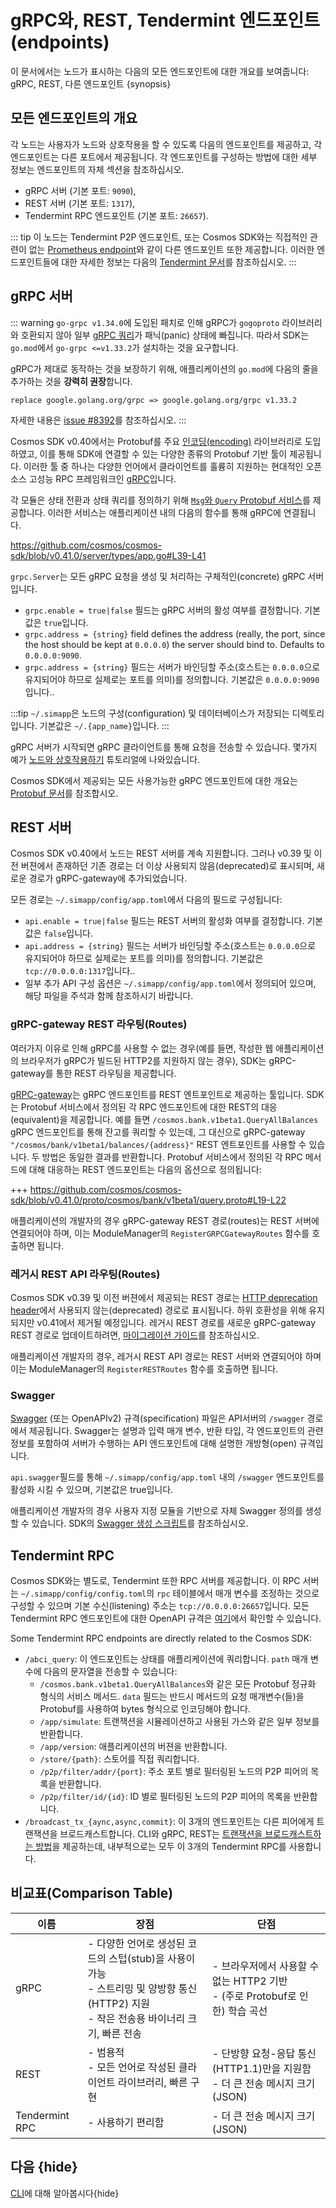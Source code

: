 <!--
order: 7
-->

# gRPC와, REST, Tendermint 엔드포인트(endpoints)

이 문서에서는 노드가 표시하는 다음의 모든 엔드포인트에 대한 개요를 보여줍니다: gRPC, REST, 다른 엔드포인트 {synopsis}

## 모든 엔드포인트의 개요

각 노드는 사용자가 노드와 상호작용을 할 수 있도록 다음의 엔드포인트를 제공하고, 각 엔드포인트는 다른 포트에서 제공됩니다. 각 엔드포인트를 구성하는 방법에 대한 세부 정보는 엔드포인트의 자체 섹션을 참조하십시오.

- gRPC 서버 (기본 포트: `9090`),
- REST 서버 (기본 포트: `1317`),
- Tendermint RPC 엔드포인트 (기본 포트: `26657`).

::: tip
이 노드는 Tendermint P2P 엔드포인트, 또는 Cosmos SDK와는 직접적인 관련이 없는 [Prometheus endpoint](https://docs.tendermint.com/master/nodes/metrics.html#metrics)와 같이 다른 엔드포인트 또한 제공합니다. 이러한 엔드포인트들에 대한 자세한 정보는 다음의 [Tendermint 문서](https://docs.tendermint.com/master/tendermint-core/using-tendermint.html#configuration)를 참조하십시오.
:::

## gRPC 서버

::: warning
`go-grpc v1.34.0`에 도입된 패치로 인해 gRPC가 `gogoproto` 라이브러리와 호환되지 않아 일부 [gRPC 쿼리](https://github.com/cosmos/cosmos-sdk/issues/8426)가 패닉(panic) 상태에 빠집니다. 따라서 SDK는 `go.mod`에서 `go-grpc <=v1.33.2`가 설치하는 것을 요구합니다.

gRPC가 제대로 동작하는 것을 보장하기 위해, 애플리케이션의 `go.mod`에 다음의 줄을 추가하는 것을 **강력히 권장**합니다.

```
replace google.golang.org/grpc => google.golang.org/grpc v1.33.2
```

자세한 내용은 [issue #8392](https://github.com/cosmos/cosmos-sdk/issues/8392)를 참조하십시오.
:::

Cosmos SDK v0.40에서는 Protobuf를 주요 [인코딩(encoding)](./encoding) 라이브러리로 도입하였고, 이를 통해 SDK에 연결할 수 있는 다양한 종류의 Protobuf 기반 툴이 제공됩니다. 이러한 툴 중 하나는 다양한 언어에서 클라이언트를 훌륭히 지원하는 현대적인 오픈 소스 고성능 RPC 프레임워크인 [gRPC](https://grpc.io)입니다.

각 모듈은 상태 전환과 상태 쿼리를 정의하기 위해 [`Msg`와 `Query` Protobuf 서비스](../building-modules/messages-and-queries.md)를 제공합니다. 이러한 서비스는 애플리케이션 내의 다음의 함수를 통해 gRPC에 연결됩니다.

<https://github.com/cosmos/cosmos-sdk/blob/v0.41.0/server/types/app.go#L39-L41>

`grpc.Server`는 모든 gRPC 요청을 생성 및 처리하는 구체적인(concrete) gRPC 서버입니다.

- `grpc.enable = true|false` 필드는 gRPC 서버의 활성 여부를 결정합니다. 기본값은 `true`입니다.
- `grpc.address = {string}` field defines the address (really, the port, since the host should be kept at `0.0.0.0`) the server should bind to. Defaults to `0.0.0.0:9090`.
- `grpc.address = {string}` 필드는 서버가 바인딩할 주소(호스트는 `0.0.0.0`으로 유지되어야 하므로 실제로는 포트를 의미)를 정의합니다. 기본값은 `0.0.0.0:9090`입니다..

:::tip
`~/.simapp`은 노드의 구성(configuration) 및 데이터베이스가 저장되는 디렉토리입니다. 기본값은 `~/.{app_name}`입니다.
:::

gRPC 서버가 시작되면 gRPC 클라이언트를 통해 요청을 전송할 수 있습니다. 몇가지 예가 [노드와 상호작용하기](../run-node/interact-node.md#using-grpc) 튜토리얼에 나와있습니다.

Cosmos SDK에서 제공되는 모든 사용가능한 gRPC 엔드포인트에 대한 개요는 [Protobuf 문서](./proto-docs.md)를 참조합시오.

## REST 서버

Cosmos SDK v0.40에서 노드는 REST 서버를 계속 지원합니다. 그러나 v0.39 및 이전 버젼에서 존재하던 기존 경로는 더 이상 사용되지 않음(deprecated)로 표시되며, 새로운 경로가 gRPC-gateway에 추가되었습니다.

모든 경로는 `~/.simapp/config/app.toml`에서 다음의 필드로 구성됩니다:

- `api.enable = true|false` 필드는 REST 서버의 활성화 여부를 결정합니다. 기본값은 `false`입니다.
- `api.address = {string}` 필드는 서버가 바인딩할 주소(호스트는 `0.0.0.0`으로 유지되어야 하므로 실제로는 포트를 의미)를 정의합니다. 기본값은  `tcp://0.0.0.0:1317`입니다..
- 일부 추가 API 구성 옵션은 `~/.simapp/config/app.toml`에서 정의되어 있으며, 해당 파일을 주석과 함께 참조하시기 바랍니다.

### gRPC-gateway REST 라우팅(Routes)

여러가지 이유로 인해 gRPC를 사용할 수 없는 경우(예를 들면, 작성한 웹 애플리케이션의 브라우저가 gRPC가 빌드된 HTTP2를 지원하지 않는 경우), SDK는 gRPC-gateway를 통한 REST 라우팅을 제공합니다.

[gRPC-gateway](https://grpc-ecosystem.github.io/grpc-gateway/)는 gRPC 엔드포인트를 REST 엔트포인트로 제공하는 툴입니다. SDK는 Protobuf 서비스에서 정의된 각 RPC 엔드포인트에 대한 REST의 대응(equivalent)을 제공합니다. 예를 들면 `/cosmos.bank.v1beta1.QueryAllBalances` gRPC 엔드포인트를 통해 잔고를 쿼리할 수 있는데, 그 대신으로 gRPC-gateway `"/cosmos/bank/v1beta1/balances/{address}"` REST 엔트포인트를 사용할 수 있습니다. 두 방법은 동일한 결과를 반환합니다. Protobuf 서비스에서 정의된 각 RPC 메서드에 대해 대응하는 REST 엔드포인트는 다음의 옵션으로 정의됩니다:

+++ https://github.com/cosmos/cosmos-sdk/blob/v0.41.0/proto/cosmos/bank/v1beta1/query.proto#L19-L22

애플리케이션의 개발자의 경우 gRPC-gateway REST 경로(routes)는 REST 서버에 연결되어야 하며, 이는 ModuleManager의 `RegisterGRPCGatewayRoutes` 함수를 호출하면 됩니다.

### 레거시 REST API 라우팅(Routes)

Cosmos SDK v0.39 및 이전 버젼에서 제공되는 REST 경로는 [HTTP deprecation header](https://tools.ietf.org/id/draft-dalal-deprecation-header-01.html)에서 사용되지 않는(deprecated) 경로로 표시됩니다. 하위 호환성을 위해 유지되지만 v0.41에서 제거될 예정입니다. 레거시 REST 경로를 새로운 gRPC-gateway REST 경로로 업데이트하려면, [마이그레이션 가이드](../migrations/rest.md)를 참조하십시오.

애플리케이션 개발자의 경우, 레거시 REST API 경로는 REST 서버와 연결되어야 하며 이는 ModuleManager의 `RegisterRESTRoutes` 함수를 호출하면 됩니다.

### Swagger

[Swagger](https://swagger.io/) (또는 OpenAPIv2) 규격(specification) 파일은 API서버의 `/swagger` 경로에서 제공됩니다. Swagger는 설명과 입력 매개 변수, 반환 타입, 각 엔드포인트의 관련 정보를 포함하여 서버가 수행하는 API 엔드포인트에 대해 설명한 개방형(open) 규격입니다.

`api.swagger`필드를 통해 `~/.simapp/config/app.toml` 내의 `/swagger` 엔드포인트를 활성화 시킬 수 있으며, 기본값은 true입니다.

애플리케이션 개발자의 경우 사용자 지정 모듈을 기반으로 자체 Swagger 정의를 생성할 수 있습니다. SDK의 [Swagger 생성 스크립트](https://github.com/cosmos/cosmos-sdk/blob/v0.40.0-rc4/scripts/protoc-swagger-gen.sh)를 참조하십시오.

## Tendermint RPC

Cosmos SDK와는 별도로, Tendermint 또한 RPC 서버를 제공합니다. 이 RPC 서버는 `~/.simapp/config/config.toml`의 `rpc` 테이블에서 매개 변수를 조정하는 것으로 구성할 수 있으며 기본 수신(listening) 주소는 `tcp://0.0.0.0:26657`입니다. 모든 Tendermint RPC 엔드포인트에 대한 OpenAPI 규격은 [여기](https://docs.tendermint.com/master/rpc/)에서 확인할 수 있습니다.

Some Tendermint RPC endpoints are directly related to the Cosmos SDK:

- `/abci_query`: 이 엔드포인트는 상태를 애플리케이션에 쿼리합니다. `path` 매개 변수에 다음의 문자열을 전송할 수 있습니다:
    - `/cosmos.bank.v1beta1.QueryAllBalances`와 같은 모든 Protobuf 정규화 형식의 서비스 메서드. `data` 필드는 반드시 메서드의 요청 매개변수(들)을 Protobuf를 사용하여 bytes 형식으로 인코딩해야 합니다.
    - `/app/simulate`: 트랜잭션을 시뮬레이션하고 사용된 가스와 같은 일부 정보를 반환합니다.
    - `/app/version`: 애플리케이션의 버젼을 반환합니다.
    - `/store/{path}`: 스토어를 직접 쿼리합니다.
    - `/p2p/filter/addr/{port}`: 주소 포트 별로 필터링된 노드의 P2P 피어의 목록을 반환합니다.
    - `/p2p/filter/id/{id}`: ID 별로 필터링된 노드의 P2P 피어의 목록을 반환합니다.
- `/broadcast_tx_{aync,async,commit}`: 이 3개의 엔드포인트는 다른 피어에게 트랜잭션을 브로드캐스트합니다. CLI와 gRPC, REST는 [트랜잭션을 브로드캐스트하는 방법](./transactions.md#broadcasting-the-transaction)을 제공하는데, 내부적으로는 모두 이 3개의 Tendermint RPC를 사용합니다.

## 비교표(Comparison Table)

| 이름           | 장점                                                                                                                                                            | 단점                                                                                                 |
| -------------- | --------------------------------------------------------------------------------------------------------------------------------------------------------------------- | ------------------------------------------------------------------------------------------------------------- |
| gRPC           | - 다양한 언어로 생성된 코드의 스텁(stub)을 사용이 가능<br>- 스트리밍 및 양방향 통신(HTTP2) 지원<br>- 작은 전송용 바이너리 크기, 빠른 전송 | - 브라우저에서 사용할 수 없는 HTTP2 기반<br>- (주로 Protobuf로 인한) 학습 곡선                      |
| REST           | - 범용적<br>- 모든 언어로 작성된 클라이언트 라이브러리, 빠른 구현<br>                                                                                        | - 단방향 요청-응답 통신 (HTTP1.1)만을 지원함<br>- 더 큰 전송 메시지 크기 (JSON) |
| Tendermint RPC | - 사용하기 편리함                                                                                                                                                         | - 더 큰 전송 메시지 크기 (JSON)                                                                   |

## 다음 {hide}

[CLI](./cli.md)에 대해 알아봅시다{hide}
